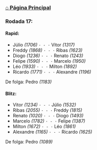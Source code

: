 ### [⌂ Página Principal](https://grupo-de-xadrez.github.io/)

### Rodada 17:

#### Rapid:

* Júlio *(1706)* `· - ·` Vitor *(1317)*  
* Freddy *(1868)* `· - ·` Ribas *(1623)*  
* Diogo *(1236)* `· - ·` Renato *(1243)*  
* Felipe *(1590)* `· - ·` Marcelo *(1950)*  
* Léo *(1933)* `· - ·` Milton *(1892)*  
* Ricardo *(1771)* `· - ·` Alexandre *(1196)*  

De folga: Pedro *(1183)*

#### Blitz:

* Vitor *(1234)* `· - ·` Júlio *(1532)*  
* Ribas *(2055)* `· - ·` Freddy *(1815)*  
* Renato *(1020)* `· - ·` Diogo *(1493)*  
* Marcelo *(1782)* `· - ·` Felipe *(1387)*  
* Milton *(1672)* `· - ·` Léo *(1861)*  
* Alexandre *(1165)* `· - ·` Ricardo *(1625)*  

De folga: Pedro *(1089)*

